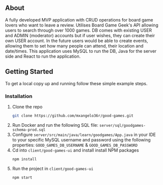 ## About

A fully developed MVP application with CRUD operations for board game lovers who want to leave a review. Utilises Board Game Geek's API allowing users to search through over 1000 games.
DB comes with existing USER and ADMIN (moderator) accounts but if user wishes, they can create their own USER account.
In the future users would be able to create events, allowing them to set how many people can attend, their location and date/times.
This application uses MySQL to run the DB, Java for the server side and React to run the application. 

## Getting Started

To get a local copy up and running follow these simple example steps.

### Installation

1. Clone the repo
   ```sh
   git clone https://github.com/mxangelo36r/good-games.git
   ```
2. Run Docker and run the following SQL file: `server/sql/goodgames-schema-prod.sql`
3. Configure `server/src/main/java/learn/goodgames/App.java` in your IDE to your specific MySQL username and password using the following properties: `GOOD_GAMES_DB_USERNAME` & `GOOD_GAMES_DB_PASSWORD`
4. Cd into `client/good-games-ui` and install install NPM packages
   ```sh
   npm install
   ```
5. Run the project in `client/good-games-ui`
   ```sh
   npm start
   ```
